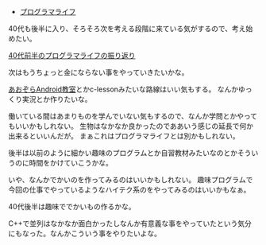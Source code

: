 - [プログラマライフ](%E3%83%97%E3%83%AD%E3%82%B0%E3%83%A9%E3%83%9E%E3%83%A9%E3%82%A4%E3%83%95)

40代も後半に入り、そろそろ次を考える段階に来ている気がするので、考え始めたい。

[40代前半のプログラマライフの振り返り](40%E4%BB%A3%E5%89%8D%E5%8D%8A%E3%81%AE%E3%83%97%E3%83%AD%E3%82%B0%E3%83%A9%E3%83%9E%E3%83%A9%E3%82%A4%E3%83%95%E3%81%AE%E6%8C%AF%E3%82%8A%E8%BF%94%E3%82%8A)


次はもうちょっと金にならない事をやっていきたいかな。

[あおぞらAndroid教室](%E3%81%82%E3%81%8A%E3%81%9E%E3%82%89Android%E6%95%99%E5%AE%A4)とかc-lessonみたいな路線はいい気もする。
なんかゆっくり実況とか作りたいな。

働いている間はあまりものを学んでいない気もするので、なんか学問とかやってもいいかもしれない。
生物はなかなか良かったのでああいう感じの延長で何か出来るといいんだが。
まぁこれはプログラマライフとは別かもしれない。

後半は以前のように細かい趣味のプログラムとか自習教材みたいなのとかそういうのに時間をかけていこうかな。

いや、なんかでかいのを作ってみるのはいいかもしれない。
趣味プログラムで今回の仕事でやっているようなハイテク系のをやってみるのはいいかもなぁ。

40代後半は趣味ででかいもの作るかな。

C++で並列はなかなか面白かったしなんか有意義な事をやっていたという気分にもなった。なんかこういう事をやりたいよな。